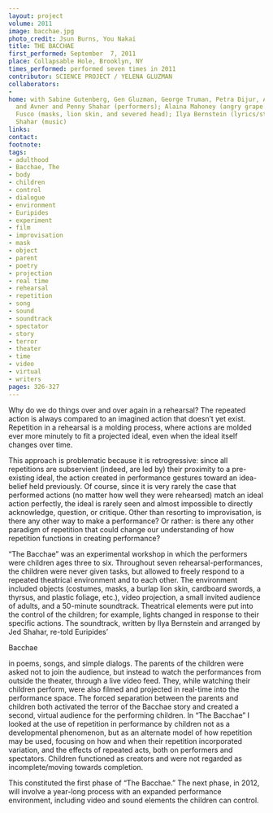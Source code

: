 ```yaml
---
layout: project
volume: 2011
image: bacchae.jpg
photo_credit: Jsun Burns, You Nakai
title: THE BACCHAE
first_performed: September  7, 2011
place: Collapsable Hole, Brooklyn, NY
times_performed: performed seven times in 2011
contributor: SCIENCE PROJECT / YELENA GLUZMAN
collaborators:
- 
home: with Sabine Gutenberg, Gen Gluzman, George Truman, Petra Dijur, Anska Hilash,
  and Avner and Penny Shahar (performers); Alaina Mahoney (angry grape puppets), MP
  Fusco (masks, lion skin, and severed head); Ilya Bernstein (lyrics/story) and Jed
  Shahar (music)
links: 
contact: 
footnote: 
tags:
- adulthood
- Bacchae, The
- body
- children
- control
- dialogue
- environment
- Euripides
- experiment
- film
- improvisation
- mask
- object
- parent
- poetry
- projection
- real time
- rehearsal
- repetition
- song
- sound
- soundtrack
- spectator
- story
- terror
- theater
- time
- video
- virtual
- writers
pages: 326-327
---
```


Why do we do things over and over again in a rehearsal? The repeated action is always compared to an imagined action that doesn’t yet exist. Repetition in a rehearsal is a molding process, where actions are molded ever more minutely to fit a projected ideal, even when the ideal itself changes over time.

This approach is problematic because it is retrogressive: since all repetitions are subservient (indeed, are led by) their proximity to a pre-existing ideal, the action created in performance gestures toward an idea-belief held previously. Of course, since it is very rarely the case that performed actions (no matter how well they were rehearsed) match an ideal action perfectly, the ideal is rarely seen and almost impossible to directly acknowledge, question, or critique. Other than resorting to improvisation, is there any other way to make a performance? Or rather: is there any other paradigm of repetition that could change our understanding of how repetition functions in creating performance?

“The Bacchae” was an experimental workshop in which the performers were children ages three to six. Throughout seven rehearsal-performances, the children were never given tasks, but allowed to freely respond to a repeated theatrical environment and to each other. The environment included objects (costumes, masks, a burlap lion skin, cardboard swords, a thyrsus, and plastic foliage, etc.), video projection, a small invited audience of adults, and a 50-minute soundtrack. Theatrical elements were put into the control of the children; for example, lights changed in response to their specific actions. The soundtrack, written by Ilya Bernstein and arranged by Jed Shahar, re-told Euripides’ 

Bacchae

 in poems, songs, and simple dialogs. The parents of the children were asked not to join the audience, but instead to watch the performances from outside the theater, through a live video feed. They, while watching their children perform, were also filmed and projected in real-time into the performance space. The forced separation between the parents and children both activated the terror of the Bacchae story and created a second, virtual audience for the performing children. In “The Bacchae” I looked at the use of repetition in performance by children not as a developmental phenomenon, but as an alternate model of how repetition may be used, focusing on how and when their repetition incorporated variation, and the effects of repeated acts, both on performers and spectators. Children functioned as creators and were not regarded as incomplete/moving towards completion.

This constituted the first phase of “The Bacchae.” The next phase, in 2012, will involve a year-long process with an expanded performance environment, including video and sound elements the children can control.
